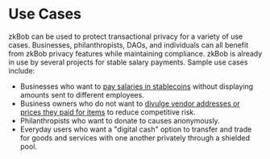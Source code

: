 # Use Cases

zkBob can be used to protect transactional privacy for a variety of use cases. Businesses, philanthropists, DAOs, and individuals can all benefit from zkBob privacy features while maintaining compliance. zkBob is already in use by several projects for stable salary payments. Sample use cases include:

* Businesses who want to [pay salaries in stablecoins](employee-salary.md) without displaying amounts sent to different employees.
* Business owners who do not want to [divulge vendor addresses or prices they paid for items](vendor-purchasing.md) to reduce competitive risk.
* Philanthropists who want to donate to causes anonymously.
* Everyday users who want a "digital cash" option to transfer and trade for goods and services with one another privately through a shielded pool.
